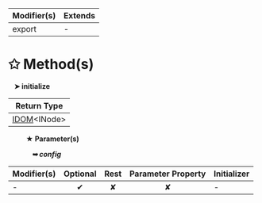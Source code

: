 | Modifier(s)                            | Extends                                    |
|----------------------------------------|--------------------------------------------|
| export | - |

# &#10025; Method(s)

&nbsp;&nbsp; **&#10148; initialize**

| Return Type                       |
|-----------------------------------|
| [IDOM](/runtime/variable/dom/idom.md)&lt;INode&gt; |

&nbsp;&nbsp;&nbsp;&nbsp;&nbsp;&nbsp;&nbsp;&nbsp; **&#9733; Parameter(s)**

&nbsp;&nbsp;&nbsp;&nbsp;&nbsp;&nbsp;&nbsp;&nbsp;&nbsp;&nbsp;&nbsp; _**&#10149; config**_

| Modifier(s)                              | Optional                           | Rest                          | Parameter Property                          | Initializer                       |
|------------------------------------------|:----------------------------------:|:-----------------------------:|:-------------------------------------------:|-----------------------------------|
| - | ✔  | ✘ | ✘ | - |